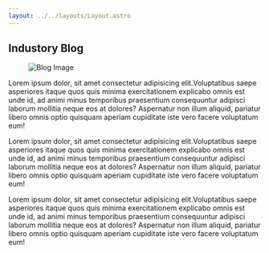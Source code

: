 ```yaml
---
layout: ../../layouts/Layout.astro
---
```


<section> 
    <div class="w-5/6 mx-[auto]">
        <h2 class="text-[#080911] font-[900] py-[30px] text-center text-[28px]">Industory Blog</h2>
        <figure class="w-full">
            <img src="https://media.istockphoto.com/id/1345769023/photo/female-engineer-programming-a-cnc-machine-at-factory.jpg?b=1&s=170667a&w=0&k=20&c=veQrmcWkC9OU2oPo2zgoseyFxoMaJlEqEowwx0E6Be0=" alt="Blog Image" class="w-full rounded-lg">
        </figure>
        <div class="py-[25px]">
            <p class="text-[#1c1c1c]  leading-8 tracking-wide pr-[3%] text-[20px] pb-[15px]">
            Lorem ipsum dolor, sit amet consectetur adipisicing elit.Voluptatibus saepe asperiores itaque quos quis minima exercitationem explicabo omnis est unde id, ad animi minus temporibus praesentium consequuntur adipisci laborum mollitia neque eos at dolores? Aspernatur non illum aliquid, pariatur libero omnis optio quisquam aperiam cupiditate iste vero facere voluptatum eum!
            </p>
             <p class="text-[#1c1c1c]  leading-8 tracking-wide pr-[3%] text-[20px] pb-[15px]">
            Lorem ipsum dolor, sit amet consectetur adipisicing elit.Voluptatibus saepe asperiores itaque quos quis minima exercitationem explicabo omnis est unde id, ad animi minus temporibus praesentium consequuntur adipisci laborum mollitia neque eos at dolores? Aspernatur non illum aliquid, pariatur libero omnis optio quisquam aperiam cupiditate iste vero facere voluptatum eum!
            </p>
            <p class="text-[#1c1c1c]  leading-8 tracking-wide pr-[3%] text-[20px] pb-[15px]">
            Lorem ipsum dolor, sit amet consectetur adipisicing elit.Voluptatibus saepe asperiores itaque quos quis minima exercitationem explicabo omnis est unde id, ad animi minus temporibus praesentium consequuntur adipisci laborum mollitia neque eos at dolores? Aspernatur non illum aliquid, pariatur libero omnis optio quisquam aperiam cupiditate iste vero facere voluptatum eum!
            </p>
        </div>
    </div>
</section> 